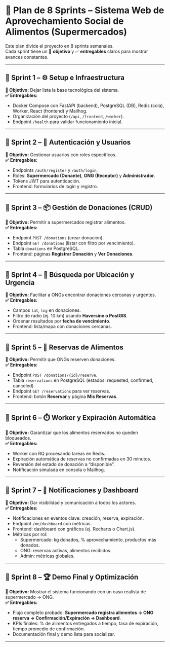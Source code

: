 # 📌 Plan de 8 Sprints – Sistema Web de Aprovechamiento Social de Alimentos (Supermercados)

Este plan divide el proyecto en 8 sprints semanales.  
Cada sprint tiene un 🎯 **objetivo** y ✅ **entregables** claros para mostrar avances constantes.  

---

## 🚀 Sprint 1 – ⚙️ Setup e Infraestructura
**🎯 Objetivo:** Dejar lista la base tecnológica del sistema.  
**✅ Entregables:**
- Docker Compose con FastAPI (backend), PostgreSQL (DB), Redis (cola), Worker, React (frontend) y Mailhog.  
- Organización del proyecto (`/api`, `/frontend`, `/worker`).  
- Endpoint `/health` para validar funcionamiento inicial.  

---

## 🚀 Sprint 2 – 🔐 Autenticación y Usuarios
**🎯 Objetivo:** Gestionar usuarios con roles específicos.  
**✅ Entregables:**
- Endpoints `/auth/register` y `/auth/login`.  
- Roles: **Supermercado (Donante)**, **ONG (Receptor)** y **Administrador**.  
- Tokens JWT para autenticación.  
- Frontend: formularios de login y registro.  

---

## 🚀 Sprint 3 – 📦 Gestión de Donaciones (CRUD)
**🎯 Objetivo:** Permitir a supermercados registrar alimentos.  
**✅ Entregables:**
- Endpoint `POST /donations` (crear donación).  
- Endpoint `GET /donations` (listar con filtro por vencimiento).  
- Tabla `donations` en PostgreSQL.  
- Frontend: páginas **Registrar Donación** y **Ver Donaciones**.  

---

## 🚀 Sprint 4 – 📍 Búsqueda por Ubicación y Urgencia
**🎯 Objetivo:** Facilitar a ONGs encontrar donaciones cercanas y urgentes.  
**✅ Entregables:**
- Campos `lat`, `lng` en donaciones.  
- Filtro de radio (ej. 10 km) usando **Haversine o PostGIS**.  
- Ordenar resultados por **fecha de vencimiento**.  
- Frontend: lista/mapa con donaciones cercanas.  

---

## 🚀 Sprint 5 – 📝 Reservas de Alimentos
**🎯 Objetivo:** Permitir que ONGs reserven donaciones.  
**✅ Entregables:**
- Endpoint `POST /donations/{id}/reserve`.  
- Tabla `reservations` en PostgreSQL (estados: requested, confirmed, canceled).  
- Endpoint `GET /reservations` para ver reservas.  
- Frontend: botón **Reservar** y página **Mis Reservas**.  

---

## 🚀 Sprint 6 – ⏱️ Worker y Expiración Automática
**🎯 Objetivo:** Garantizar que los alimentos reservados no queden bloqueados.  
**✅ Entregables:**
- Worker con RQ procesando tareas en Redis.  
- Expiración automática de reservas no confirmadas en 30 minutos.  
- Reversión del estado de donación a “disponible”.  
- Notificación simulada en consola o Mailhog.  

---

## 🚀 Sprint 7 – 🔔 Notificaciones y Dashboard
**🎯 Objetivo:** Dar visibilidad y comunicación a todos los actores.  
**✅ Entregables:**
- Notificaciones en eventos clave: creación, reserva, expiración.  
- Endpoint `/me/dashboard` con métricas.  
- Frontend: dashboard con gráficos (ej. Recharts o Chart.js).  
- Métricas por rol:  
  - Supermercado: kg donados, % aprovechamiento, productos más donados.  
  - ONG: reservas activas, alimentos recibidos.  
  - Admin: métricas globales.  

---

## 🚀 Sprint 8 – 🏆 Demo Final y Optimización
**🎯 Objetivo:** Mostrar el sistema funcionando con un caso realista de supermercado → ONG.  
**✅ Entregables:**
- Flujo completo probado: **Supermercado registra alimentos → ONG reserva → Confirmación/Expiración → Dashboard**.  
- KPIs finales: % de alimentos entregados a tiempo, tasa de expiración, tiempo promedio de confirmación.  
- Documentación final y demo lista para socializar.  

---

